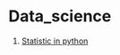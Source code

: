 # Data_science

1. [Statistic in python](https://github.com/bestorlov1992/Data_science/tree/main/Netology_analytic_course/Python_and_statistics)
